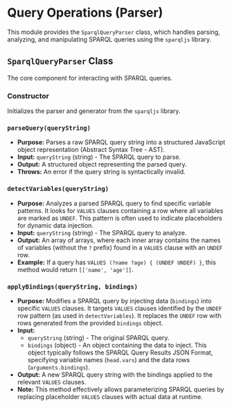# Query Operations (Parser)

This module provides the `SparqlQueryParser` class, which handles parsing, analyzing, and manipulating SPARQL queries using the `sparqljs` library.

## `SparqlQueryParser` Class

The core component for interacting with SPARQL queries.

### Constructor

Initializes the parser and generator from the `sparqljs` library.

### `parseQuery(queryString)`

- **Purpose:** Parses a raw SPARQL query string into a structured JavaScript object representation (Abstract Syntax Tree - AST).
- **Input:** `queryString` (string) - The SPARQL query to parse.
- **Output:** A structured object representing the parsed query.
- **Throws:** An error if the query string is syntactically invalid.

### `detectVariables(queryString)`

- **Purpose:** Analyzes a parsed SPARQL query to find specific variable patterns. It looks for `VALUES` clauses containing a row where all variables are marked as `UNDEF`. This pattern is often used to indicate placeholders for dynamic data injection.
- **Input:** `queryString` (string) - The SPARQL query to analyze.
- **Output:** An array of arrays, where each inner array contains the names of variables (without the `?` prefix) found in a `VALUES` clause with an `UNDEF` row.
- **Example:** If a query has `VALUES (?name ?age) { (UNDEF UNDEF) }`, this method would return `[['name', 'age']]`.

### `applyBindings(queryString, bindings)`

- **Purpose:** Modifies a SPARQL query by injecting data (`bindings`) into specific `VALUES` clauses. It targets `VALUES` clauses identified by the `UNDEF` row pattern (as used in `detectVariables`). It replaces the `UNDEF` row with rows generated from the provided `bindings` object.
- **Input:**
    - `queryString` (string) - The original SPARQL query.
    - `bindings` (object) - An object containing the data to inject. This object typically follows the SPARQL Query Results JSON Format, specifying variable names (`head.vars`) and the data rows (`arguments.bindings`).
- **Output:** A new SPARQL query string with the bindings applied to the relevant `VALUES` clauses.
- **Note:** This method effectively allows parameterizing SPARQL queries by replacing placeholder `VALUES` clauses with actual data at runtime.
